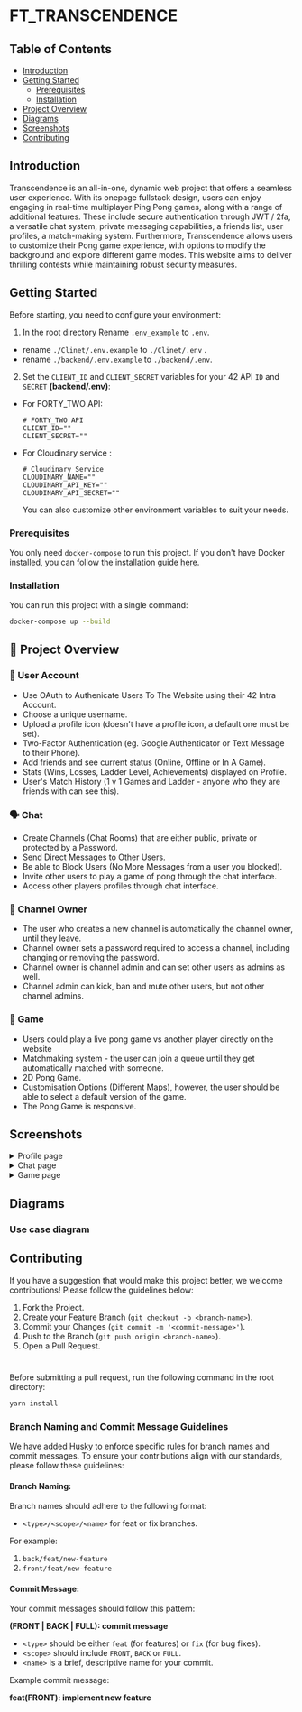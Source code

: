 

# FT_TRANSCENDENCE
## Table of Contents

- [Introduction](#introduction)
- [Getting Started](#getting-started)
  - [Prerequisites](#prerequisites)
  - [Installation](#installation)
- [Project Overview](#overviw)
- [Diagrams](#diagrams)
- [Screenshots](#screenshots)
- [Contributing](#contributing)


## Introduction

Transcendence is an all-in-one, dynamic web project that offers a seamless user experience. With its onepage fullstack design, users can enjoy engaging in real-time multiplayer Ping Pong games, along with a range of additional features. These include secure authentication through JWT / 2fa, a versatile chat system, private messaging capabilities, a friends list, user profiles, a match-making system. Furthermore, Transcendence allows users to customize their Pong game experience, with options to modify the background and explore different game modes. This website aims to deliver thrilling contests while maintaining robust security measures.

## Getting Started


Before starting, you need to configure your environment:

1.  In the root directory Rename `.env_example` to `.env`.
- rename `./Clinet/.env.example` to `./Clinet/.env` .
- rename `./backend/.env.example` to `./backend/.env`.

2. Set the `CLIENT_ID` and `CLIENT_SECRET` variables for your 42 API `ID` and `SECRET` **(backend/.env)**:
   
- For FORTY_TWO API:

    ```
    # FORTY_TWO API
    CLIENT_ID=""
    CLIENT_SECRET=""
    ```
- For Cloudinary service :
    
    ```
    # Cloudinary Service
    CLOUDINARY_NAME=""
    CLOUDINARY_API_KEY=""
    CLOUDINARY_API_SECRET=""
    ```

    You can also customize other environment variables to suit your needs.

### Prerequisites

You only need `docker-compose` to run this project. If you don't have Docker installed, you can follow the installation guide [here](https://docs.docker.com/get-docker/).

### Installation

You can run this project with a single command:

```sh
docker-compose up --build
```

## :ping_pong: Project Overview

### :adult: User Account

- Use OAuth to Authenicate Users To The Website using their 42 Intra Account.
- Choose a unique username.
- Upload a profile icon (doesn't have a profile icon, a default one must be set).
- Two-Factor Authentication (eg. Google Authenticator or Text Message to their Phone).
- Add friends and see current status (Online, Offline or In A Game).
- Stats (Wins, Losses, Ladder Level, Achievements) displayed on Profile.
- User's Match History (1 v 1 Games and Ladder - anyone who they are friends with can see this).

### :speaking_head: Chat

- Create Channels (Chat Rooms) that are either public, private or protected by a Password.
- Send Direct Messages to Other Users.
- Be able to Block Users (No More Messages from a user you blocked).
- Invite other users to play a game of pong through the chat interface.
- Access other players profiles through chat interface.

### :raising_hand: Channel Owner

- The user who creates a new channel is automatically the channel owner, until they leave.
- Channel owner sets a password required to access a channel, including changing or removing the password.
- Channel owner is channel admin and can set other users as admins as well.
- Channel admin can kick, ban and mute other users, but not other channel admins.

### :ping_pong: Game

- Users could play a live pong game vs another player directly on the website
- Matchmaking system - the user can join a queue until they get automatically matched with someone.
- 2D Pong Game.
- Customisation Options (Different Maps), however, the user should be able to select a default version of the game.
- The Pong Game is responsive.

## Screenshots

  <details>
  <summary>Profile page</summary>
  ![profile](/readme_additions/profile.png)
  </details>

  <details>
  <summary>Chat page</summary>
  ![chat](/readme_additions/chat.png)
  </details>

  <details>
  <summary>Game page</summary>
  ![game](/readme_additions/chat.png)
  </details>




## Diagrams

### Use case diagram




## Contributing

If you have a suggestion that would make this project better, we welcome contributions! Please follow the guidelines below:

1. Fork the Project.
2. Create your Feature Branch (`git checkout -b <branch-name>`).
3. Commit your Changes (`git commit -m '<commit-message>'`).
4. Push to the Branch (`git push origin <branch-name>`).
5. Open a Pull Request.

#
Before submitting a pull request, run the following command in the root directory:

```bash
yarn install
```

### Branch Naming and Commit Message Guidelines

We have added Husky to enforce specific rules for branch names and commit messages. To ensure your contributions align with our standards, please follow these guidelines:

#### Branch Naming:

Branch names should adhere to the following format:


- `<type>/<scope>/<name>` for feat or fix branches.

For example:
1. `back/feat/new-feature`
2. `front/feat/new-feature`

#### Commit Message:

Your commit messages should follow this pattern:

**<type>(FRONT | BACK | FULL): commit message**

- `<type>` should be either `feat` (for features) or `fix` (for bug fixes).
- `<scope>` should include `FRONT`, `BACK` or `FULL`.
- `<name>` is a brief, descriptive name for your commit.

Example commit message:

**feat(FRONT): implement new feature**